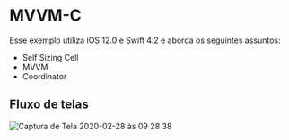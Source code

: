 # MVVM-C

Esse exemplo utiliza iOS 12.0 e Swift 4.2 e aborda os seguintes assuntos:

- Self Sizing Cell
- MVVM
- Coordinator

## Fluxo de telas

![Captura de Tela 2020-02-28 às 09 28 38](https://user-images.githubusercontent.com/17011151/75548918-1e70b900-5a0d-11ea-808e-30bba162f645.png)
